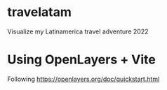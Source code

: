 # travelatam
Visualize my Latinamerica travel adventure 2022

# Using OpenLayers + Vite
Following https://openlayers.org/doc/quickstart.html
